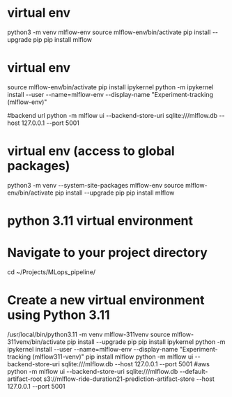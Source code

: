# virtual env
python3 -m venv mlflow-env
source mlflow-env/bin/activate
pip install --upgrade pip
pip install mlflow

# virtual env 
source mlflow-env/bin/activate
pip install ipykernel
python -m ipykernel install --user --name=mlflow-env --display-name "Experiment-tracking (mlflow-env)"

#backend url
python -m mlflow ui --backend-store-uri sqlite:///mlflow.db --host 127.0.0.1 --port 5001

# virtual env (access to global packages)
python3 -m venv --system-site-packages mlflow-env
source mlflow-env/bin/activate
pip install --upgrade pip
pip install mlflow

# python 3.11 virtual environment
# Navigate to your project directory
cd ~/Projects/MLops_pipeline/

# Create a new virtual environment using Python 3.11
/usr/local/bin/python3.11 -m venv mlflow-311venv
source mlflow-311venv/bin/activate
pip install --upgrade pip
pip install ipykernel
python -m ipykernel install --user --name=mlflow-env --display-name "Experiment-tracking (mlflow311-venv)"
pip install mlflow
python -m mlflow ui --backend-store-uri sqlite:///mlflow.db --host 127.0.0.1 --port 5001
#aws python -m mlflow ui --backend-store-uri sqlite:///mlflow.db --default-artifact-root s3://mlflow-ride-duration21-prediction-artifact-store --host 127.0.0.1 --port 5001
